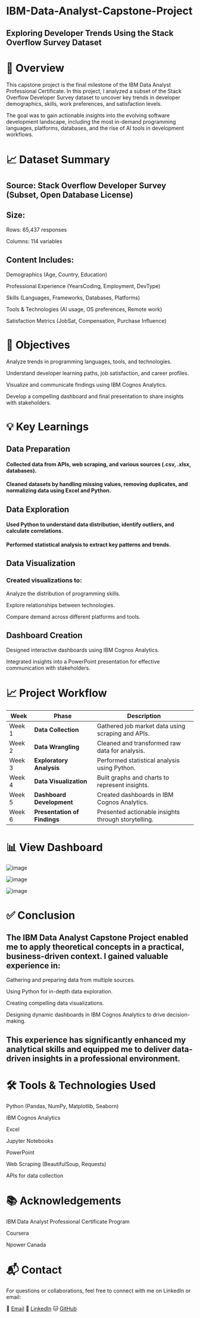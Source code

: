 # IBM-Data-Analyst-Capstone-Project
## Exploring Developer Trends Using the Stack Overflow Survey Dataset
# 🧭 Overview
This capstone project is the final milestone of the IBM Data Analyst Professional Certificate. In this project, I analyzed a subset of the Stack Overflow Developer Survey dataset to uncover key trends in developer demographics, skills, work preferences, and satisfaction levels.

The goal was to gain actionable insights into the evolving software development landscape, including the most in-demand programming languages, platforms, databases, and the rise of AI tools in development workflows.

# 📈 Dataset Summary
## Source: Stack Overflow Developer Survey (Subset, Open Database License)

## Size:

Rows: 65,437 responses

Columns: 114 variables

## Content Includes:

Demographics (Age, Country, Education)

Professional Experience (YearsCoding, Employment, DevType)

Skills (Languages, Frameworks, Databases, Platforms)

Tools & Technologies (AI usage, OS preferences, Remote work)

Satisfaction Metrics (JobSat, Compensation, Purchase Influence)

# 📌 Objectives
Analyze trends in programming languages, tools, and technologies.

Understand developer learning paths, job satisfaction, and career profiles.

Visualize and communicate findings using IBM Cognos Analytics.

Develop a compelling dashboard and final presentation to share insights with stakeholders.

# 💡 Key Learnings

## Data Preparation
#### Collected data from APIs, web scraping, and various sources (.csv, .xlsx, databases).

#### Cleaned datasets by handling missing values, removing duplicates, and normalizing data using Excel and Python.

## Data Exploration
#### Used Python to understand data distribution, identify outliers, and calculate correlations.

#### Performed statistical analysis to extract key patterns and trends.

## Data Visualization

### Created visualizations to:

Analyze the distribution of programming skills.

Explore relationships between technologies.

Compare demand across different platforms and tools.

## Dashboard Creation
Designed interactive dashboards using IBM Cognos Analytics.

Integrated insights into a PowerPoint presentation for effective communication with stakeholders.

# 📈 Project Workflow
| **Week** | **Phase**                    | **Description**                                     |
| -------- | ---------------------------- | --------------------------------------------------- |
| Week 1   | **Data Collection**          | Gathered job market data using scraping and APIs.   |
| Week 2   | **Data Wrangling**           | Cleaned and transformed raw data for analysis.      |
| Week 3   | **Exploratory Analysis**     | Performed statistical analysis using Python.        |
| Week 4   | **Data Visualization**       | Built graphs and charts to represent insights.      |
| Week 5   | **Dashboard Development**    | Created dashboards in IBM Cognos Analytics.         |
| Week 6   | **Presentation of Findings** | Presented actionable insights through storytelling. |


# 📊 View Dashboard

![image](https://github.com/user-attachments/assets/25143c48-d50b-41c6-aca9-548140d4d5ff)

![image](https://github.com/user-attachments/assets/f4329849-86b0-4075-be6d-0c173d390e4b)

![image](https://github.com/user-attachments/assets/bcbc447f-6806-49a0-a023-15d503ec595e)



# ✅ Conclusion
## The IBM Data Analyst Capstone Project enabled me to apply theoretical concepts in a practical, business-driven context. I gained valuable experience in:

Gathering and preparing data from multiple sources.

Using Python for in-depth data exploration.

Creating compelling data visualizations.

Designing dynamic dashboards in IBM Cognos Analytics to drive decision-making.

## This experience has significantly enhanced my analytical skills and equipped me to deliver data-driven insights in a professional environment.

# 🛠 Tools & Technologies Used
Python (Pandas, NumPy, Matplotlib, Seaborn)

IBM Cognos Analytics

Excel

Jupyter Notebooks

PowerPoint

Web Scraping (BeautifulSoup, Requests)

APIs for data collection

# 📚 Acknowledgements
IBM Data Analyst Professional Certificate Program

Coursera

Npower Canada
# 📬 Contact
For questions or collaborations, feel free to connect with me on LinkedIn or email:

📧 [Email](farhana.03@hotmail.com)
🔗 [LinkedIn](https://www.linkedin.com/in/farhana-islam-261938262/) 
🐱 [GitHub](https://github.com/Farhanaislam1)



